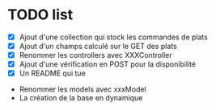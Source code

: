 # TODO list

-   [X] Ajout d'une collection qui stock les commandes de plats
-   [X] Ajout d'un champs calculé sur le GET des plats
-   [X] Renommer les controllers avec XXXController
-   [X] Ajout d'une vérification en POST pour la disponibilité
-   [X] Un README qui tue
-   Renommer les models avec xxxModel
-   La création de la base en dynamique
